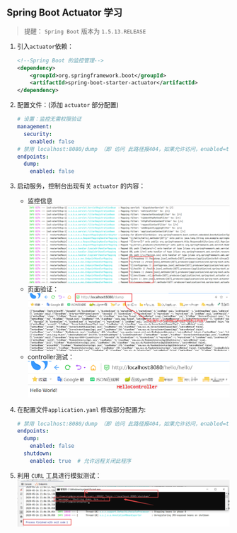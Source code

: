 ## Spring Boot Actuator 学习
> 提醒： `Spring Boot` 版本为 `1.5.13.RELEASE`
1. 引入`actuator`依赖：
    ```xml
    <!--Spring Boot 的监控管理-->
    <dependency>
        <groupId>org.springframework.boot</groupId>
        <artifactId>spring-boot-starter-actuator</artifactId>
    </dependency>
    ```
2. 配置文件：(添加 `actuator` 部分配置)
    ```yaml
    # 设置：监控无需权限验证
    management:
      security:
        enabled: false
    # 禁用 localhost:8080/dump （即 访问 此路径报404，如果允许访问，enabled=true）
    endpoints:
      dump:
        enabled: false
    ```

3. 启动服务，控制台出现有关 `actuator` 的内容：
    * 监控信息
    ![actuator监控信息](images\actuator_console_info.png)
    * 页面验证：
    ![actuator请求结果示例](images\actuator_request_info.png)
    * controller测试：
    ![HelloController测试](images\hellocontroller.png)

4. 在配置文件`application.yaml` 修改部分配置为: 
    ```yaml
    # 禁用 localhost:8080/dump （即 访问 此路径报404，如果允许访问，enabled=true）
    endpoints:
      dump:
        enabled: false
      shutdown:
        enabled: true  # 允许远程关闭此程序
    ```

5. 利用 `CURL` 工具进行模拟测试：
    ![测试远程关闭此程序](images\test_remote_shutdown.png)